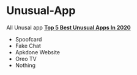 # Unusual-App
All Unusal app
 <a href="https://shorturl.at/nUVY9"><b>Top 5 Best Unusual Apps In 2020</b></a>
 <ul>
  <li>Spoofcard</li>
  <li>Fake Chat</li>
  <li>Apkdone Website</li>
  <li>Oreo TV</li>
  <li>Nothing</li>
</ul>
